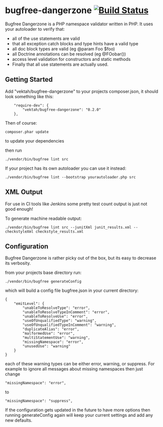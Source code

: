 bugfree-dangerzone [![Build Status](https://travis-ci.org/Vektah/bugfree-dangerzone.png?branch=master)](https://travis-ci.org/Vektah/bugfree-dangerzone)
==================

Bugfree Dangerzone is a PHP namespace validator written in PHP. It uses your autoloader to verify that:
 - all of the use statements are valid
 - that all exception catch blocks and type hints have a valid type
 - all doc block types are valid (eg @param Foo $foo)
 - all Doctrine annotations can be resolved (eg @FOobar()) 
 - access level validation for constructors and static methods
 - Finally that all use statements are actually used.
 
 
Getting Started
---------------

Add "vektah/bugfree-dangerzone" to your projects composer.json, it should look something like this:
```
    "require-dev": {
        "vektah/bugfree-dangerzone": "0.2.0"
    },
```

Then of course: 
```
composer.phar update
```
to update your dependencies


then run 
```
./vendor/bin/bugfree lint src
```


If your project has its own autoloader you can use it instead:
```
./vendor/bin/bugfree lint --bootstrap yourautoloader.php src
```

XML Output
----------
For use in CI tools like Jenkins some pretty test count output is just not good enough!

To generate machine readable output:
```
./vendor/bin/bugfree lint src --junitXml junit_results.xml --checkstyleXml checkstyle_results.xml
```



Configuration
-------------

Bugfree Dangerzone is rather picky out of the box, but its easy to decrease its verbosity.

from your projects base directory run:
```
./vendor/bin/bugfree generateConfig
```

which will build a config file bugfree.json in your current directory:
```
{
    "emitLevel": {
        "unableToResolveType": "error",
        "unableToResolveTypeInComment": "error",
        "unableToResolveUse": "error",
        "useOfUnqualifiedType": "warning",
        "useOfUnqualifiedTypeInComment": "warning",
        "duplicateAlias": "error",
        "malformedUse": "error",
        "multiStatementUse": "warning",
        "missingNamespace": "error",
        "unusedUse": "warning"
    }
}
```

each of these warning types can be either error, warning, or suppress. For example to
ignore all messages about missing namespaces then just change 
```
"missingNamespace": "error",
``` 
to
```
"missingNamespace": "suppress",
```

If the configuration gets updated in the future to have more options then running generateConfig again will keep your
current settings and add any new defaults.
